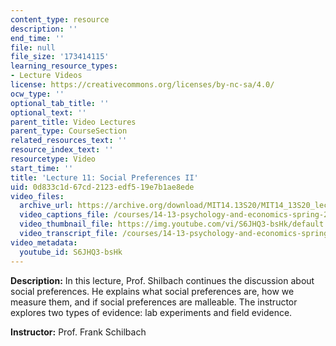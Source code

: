 ```yaml
---
content_type: resource
description: ''
end_time: ''
file: null
file_size: '173414115'
learning_resource_types:
- Lecture Videos
license: https://creativecommons.org/licenses/by-nc-sa/4.0/
ocw_type: ''
optional_tab_title: ''
optional_text: ''
parent_title: Video Lectures
parent_type: CourseSection
related_resources_text: ''
resource_index_text: ''
resourcetype: Video
start_time: ''
title: 'Lecture 11: Social Preferences II'
uid: 0d833c1d-67cd-2123-edf5-19e7b1ae8ede
video_files:
  archive_url: https://archive.org/download/MIT14.13S20/MIT14_13S20_lec11_300k.mp4
  video_captions_file: /courses/14-13-psychology-and-economics-spring-2020/b64b624d7e75558eba3cd7a275255e70_S6JHQ3-bsHk.vtt
  video_thumbnail_file: https://img.youtube.com/vi/S6JHQ3-bsHk/default.jpg
  video_transcript_file: /courses/14-13-psychology-and-economics-spring-2020/849a0e69099daffb36eab2287a48b460_S6JHQ3-bsHk.pdf
video_metadata:
  youtube_id: S6JHQ3-bsHk
---
```


**Description:** In this lecture, Prof. Shilbach continues the discussion about social preferences. He explains what social preferences are, how we measure them, and if social preferences are malleable. The instructor explores two types of evidence: lab experiments and field evidence.

**Instructor:** Prof. Frank Schilbach

